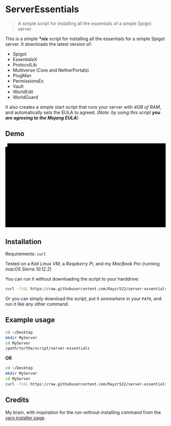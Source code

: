 # ServerEssentials
> A simple script for installing all the essentials of a simple Spigot server

This is a simple **\*nix** script for installing all the essentials for a simple Spigot server. It downloads the latest version of:

* Spigot
* EssentialsX
* ProtocolLib
* Multiverse (Core and NetherPortals)
* PlugMan
* PermissionsEx
* Vault
* WorldEdit
* WorldGuard

It also creates a simple start script that runs your server with *4GB of RAM*, and automatically sets the EULA to agreed. (*Note: by using this script __you are agreeing to the Mojang EULA__*)

## Demo

![demo](demo.gif)

## Installation
Requirements: `curl`

Tested on a _Kali Linux VM_, a _Raspberry Pi_, and my _MacBook Pro_ (running _macOS Sierra 10.12.2_)

You can run it without downloading the script to your harddrive:

```bash
curl -fsSL https://raw.githubusercontent.com/Rayzr522/server-essentials/master/server-essentials | bash -
```

Or you can simply download the script, put it _somewhere_ in your `PATH`, and run it like any other command.

## Example usage

```bash
cd ~/Desktop
mkdir MyServer
cd MyServer
/path/to/the/script/server-essentials
```

**OR**

```bash
cd ~/Desktop
mkdir MyServer
cd MyServer
curl -fsSL https://raw.githubusercontent.com/Rayzr522/server-essentials/master/server-essentials | bash -
```

## Credits
My brain, with inspiration for the run-without-installing command from the [yarn installer page](https://yarnpkg.com/en/docs/install#linux).